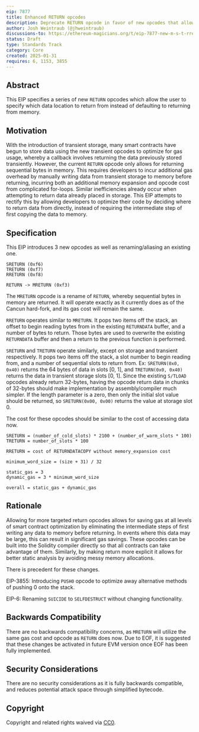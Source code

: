 ```yaml
---
eip: 7877
title: Enhanced RETURN opcodes
description: Deprecate RETURN opcode in favor of new opcodes that allow returning data from various locations without first having to write to memory.
author: Josh Weintraub (@jhweintraub)
discussions-to: https://ethereum-magicians.org/t/eip-7877-new-m-s-t-rreturn-opcodes/22731
status: Draft
type: Standards Track
category: Core
created: 2025-01-31
requires: 6, 1153, 3855
---
```


## Abstract

This EIP specifies a series of new `RETURN` opcodes which allow the user to specify which data location to return from
instead of defaulting to returning from memory.

## Motivation

With the introduction of transient storage, many smart contracts have begun to store data using the new transient opcodes to optimize for gas usage, whereby a callback
involves returning the data previously stored transiently. However, the current `RETURN` opcode only allows for returning sequential bytes in memory. This requires
developers to incur additional gas overhead by manually writing data from transient storage to memory before returning,
incurring both an additional memory expansion and opcode cost from complicated for-loops. Similar
inefficiencies already occur when attempting to return data already placed in storage. This EIP attempts to rectify
this by allowing developers to optimize their code by deciding where to return data from directly, instead of requiring
the intermediate step of first copying the data to memory.

## Specification

This EIP introduces 3 new opcodes as well as renaming/aliasing an existing one.

```
SRETURN (0xf6)
TRETURN (0xf7)
RRETURN (0xf8)

RETURN -> MRETURN (0xf3)
```

The `MRETURN` opcode is a rename of `RETURN`, whereby sequential bytes in memory are returned. It will operate exactly as it currently does as of the Cancun hard-fork, and its gas cost will remain the same.

`RRETURN` operates similar to `MRETURN`. It pops two items off the stack, an offset to begin reading bytes from in the
existing `RETURNDATA` buffer, and a number of bytes to return. Those bytes are used to overwrite the existing `RETURNDATA` buffer and then a return to the previous function is performed.

`SRETURN` and `TRETURN` operate similarly, except on storage and transient respectively. It pops two items off the stack,
a slot number to begin reading from, and a number of sequential slots to return from. Ex: `SRETURN(0x0, 0x40)` returns the 64 bytes of data in slots [0, 1], and `TRETURN(0x0, 0x40)` returns the data in transient storage slots [0, 1]. Since the
existing `S/TLOAD` opcodes already return 32-bytes, having the opcode return data in chunks of 32-bytes should make implementation by assembly/compiler much simpler.
If the length parameter is a zero, then only the initial slot value should be returned, so `SRETURN(0x00, 0x00)` returns the value at storage slot 0.

The cost for these opcodes should be similar to the cost of accessing data now.

```
SRETURN = (number_of_cold_slots) * 2100 + (number_of_warm_slots * 100)
TRETURN = number_of_slots * 100

RRETURN = cost of RETURNDATACOPY without memory_expansion cost

minimum_word_size = (size + 31) / 32

static_gas = 3
dynamic_gas = 3 * minimum_word_size

overall = static_gas + dynamic_gas
```

## Rationale

Allowing for more targeted return opcodes allows for saving gas at all levels of smart contract optimization by eliminating
the intermediate steps of first writing any data to memory before returning. In events where this data may be large, this can result in significant gas savings. These opcodes can be built into the Solidity compiler directly so that all contracts
can take advantage of them. Similarly, by making return more explicit it allows for better static analysis by avoiding messy memory allocations.

There is precedent for these changes.

EIP-3855: Introducing `PUSH0` opcode to optimize away alternative methods of pushing 0 onto the stack.

EIP-6: Renaming `SUICIDE` to `SELFDESTRUCT` without changing functionality.

## Backwards Compatibility

There are no backwards compatibility concerns, as `MRETURN` will utilize the same gas cost and opcode as `RETURN` does now. Due to EOF, it is suggested that these changes be
activated in future EVM version once EOF has been fully implemented.

## Security Considerations

There are no security considerations as it is fully backwards compatible, and reduces potential attack space through simplified bytecode.

## Copyright

Copyright and related rights waived via [CC0](../LICENSE.md).
